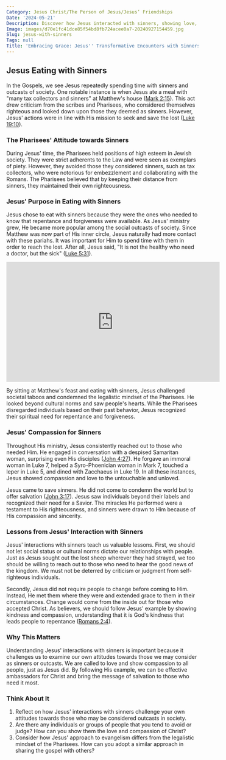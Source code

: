```yaml
---
Category: Jesus Christ/The Person of Jesus/Jesus’ Friendships
Date: '2024-05-21'
Description: Discover how Jesus interacted with sinners, showing love, compassion, and forgiveness in unexpected ways. Explore the transformative power of grace in this insightful article.
Image: images/d70e1fc41dce85f54bd8fb724acee0a7-20240927154459.jpg
Slug: jesus-with-sinners
Tags: null
Title: 'Embracing Grace: Jesus'' Transformative Encounters with Sinners'
---
```


## Jesus Eating with Sinners

In the Gospels, we see Jesus repeatedly spending time with sinners and outcasts of society. One notable instance is when Jesus ate a meal with "many tax collectors and sinners" at Matthew's house ([Mark 2:15](https://www.bibleref.com/Mark/2/Mark-2-15.html)). This act drew criticism from the scribes and Pharisees, who considered themselves righteous and looked down upon those they deemed as sinners. However, Jesus' actions were in line with His mission to seek and save the lost ([Luke 19:10](https://www.bibleref.com/Luke/19/Luke-19-10.html)).

### The Pharisees' Attitude towards Sinners

During Jesus' time, the Pharisees held positions of high esteem in Jewish society. They were strict adherents to the Law and were seen as exemplars of piety. However, they avoided those they considered sinners, such as tax collectors, who were notorious for embezzlement and collaborating with the Romans. The Pharisees believed that by keeping their distance from sinners, they maintained their own righteousness.

### Jesus' Purpose in Eating with Sinners

Jesus chose to eat with sinners because they were the ones who needed to know that repentance and forgiveness were available. As Jesus' ministry grew, He became more popular among the social outcasts of society. Since Matthew was now part of His inner circle, Jesus naturally had more contact with these pariahs. It was important for Him to spend time with them in order to reach the lost. After all, Jesus said, "It is not the healthy who need a doctor, but the sick" ([Luke 5:31](https://www.bibleref.com/Luke/5/Luke-5-31.html)).


<iframe width="560" height="315" src="https://www.youtube.com/embed/w5GXnM_TxSQ" frameborder="0" allow="autoplay; encrypted-media" allowfullscreen></iframe>


By sitting at Matthew's feast and eating with sinners, Jesus challenged societal taboos and condemned the legalistic mindset of the Pharisees. He looked beyond cultural norms and saw people's hearts. While the Pharisees disregarded individuals based on their past behavior, Jesus recognized their spiritual need for repentance and forgiveness.

### Jesus' Compassion for Sinners

Throughout His ministry, Jesus consistently reached out to those who needed Him. He engaged in conversation with a despised Samaritan woman, surprising even His disciples ([John 4:27](https://www.bibleref.com/John/4/John-4-27.html)). He forgave an immoral woman in Luke 7, helped a Syro-Phoenician woman in Mark 7, touched a leper in Luke 5, and dined with Zacchaeus in Luke 19. In all these instances, Jesus showed compassion and love to the untouchable and unloved.

Jesus came to save sinners. He did not come to condemn the world but to offer salvation ([John 3:17](https://www.bibleref.com/John/3/John-3-17.html)). Jesus saw individuals beyond their labels and recognized their need for a Savior. The miracles He performed were a testament to His righteousness, and sinners were drawn to Him because of His compassion and sincerity.

### Lessons from Jesus' Interaction with Sinners

Jesus' interactions with sinners teach us valuable lessons. First, we should not let social status or cultural norms dictate our relationships with people. Just as Jesus sought out the lost sheep wherever they had strayed, we too should be willing to reach out to those who need to hear the good news of the kingdom. We must not be deterred by criticism or judgment from self-righteous individuals.

Secondly, Jesus did not require people to change before coming to Him. Instead, He met them where they were and extended grace to them in their circumstances. Change would come from the inside out for those who accepted Christ. As believers, we should follow Jesus' example by showing kindness and compassion, understanding that it is God's kindness that leads people to repentance ([Romans 2:4](https://www.bibleref.com/Romans/2/Romans-2-4.html)).

### Why This Matters

Understanding Jesus' interactions with sinners is important because it challenges us to examine our own attitudes towards those we may consider as sinners or outcasts. We are called to love and show compassion to all people, just as Jesus did. By following His example, we can be effective ambassadors for Christ and bring the message of salvation to those who need it most.

### Think About It

1. Reflect on how Jesus' interactions with sinners challenge your own attitudes towards those who may be considered outcasts in society.
2. Are there any individuals or groups of people that you tend to avoid or judge? How can you show them the love and compassion of Christ?
3. Consider how Jesus' approach to evangelism differs from the legalistic mindset of the Pharisees. How can you adopt a similar approach in sharing the gospel with others?